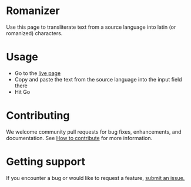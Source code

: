 # Romanizer

Use this page to transliterate text from a source language into latin (or romanized) characters.

# Usage

- Go to the [live page](https://jakemclelland.github.io/romanizer/)
- Copy and paste the text from the source language into the input field there
- Hit Go

# Contributing

We welcome community pull requests for bug fixes, enhancements, and documentation. See [How to contribute](https://github.com/jakemclelland/romanizer/blob/main/.github/CONTRIBUTING.md) for more information.

# Getting support

If you encounter a bug or would like to request a feature, [submit an issue.](https://github.com/jakemclelland/romanizer/issues/new/choose)
